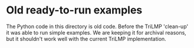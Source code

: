# Old ready-to-run examples

The Python code in this directory is old code. Before the TriLMP 'clean-up' it was able to run simple examples. We are keeping it for archival reasons, but it shouldn't work well with the current TriLMP implementation.